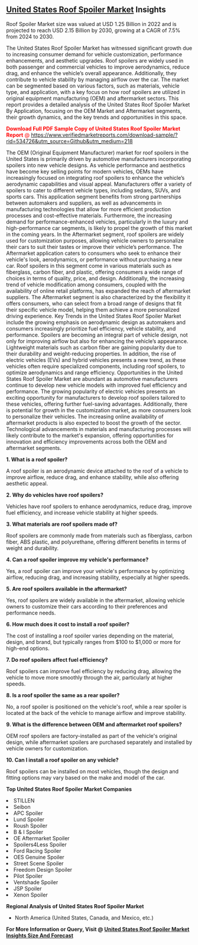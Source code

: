 <h2><a href="https://www.verifiedmarketreports.com/download-sample/?rid=534726&amp;utm_source=Github&amp;utm_medium=218" target="_blank">United States Roof Spoiler Market</a> Insights</h2><p>Roof Spoiler Market size was valued at USD 1.25 Billion in 2022 and is projected to reach USD 2.15 Billion by 2030, growing at a CAGR of 7.5% from 2024 to 2030.</p><p> <p>The United States Roof Spoiler Market has witnessed significant growth due to increasing consumer demand for vehicle customization, performance enhancements, and aesthetic upgrades. Roof spoilers are widely used in both passenger and commercial vehicles to improve aerodynamics, reduce drag, and enhance the vehicle’s overall appearance. Additionally, they contribute to vehicle stability by managing airflow over the car. The market can be segmented based on various factors, such as materials, vehicle type, and application, with a key focus on how roof spoilers are utilized in original equipment manufacturing (OEM) and aftermarket sectors. This report provides a detailed analysis of the United States Roof Spoiler Market By Application, focusing on the OEM Market and Aftermarket segments, their growth dynamics, and the key trends and opportunities in this space. <p><span class=""><span style="color: #ff0000;"><strong>Download Full PDF Sample Copy of United States Roof Spoiler Market Report</strong> @ </span><a href="https://www.verifiedmarketreports.com/download-sample/?rid=534726&amp;utm_source=Github&amp;utm_medium=218" target="_blank">https://www.verifiedmarketreports.com/download-sample/?rid=534726&amp;utm_source=Github&amp;utm_medium=218</a></span></p> The OEM (Original Equipment Manufacturer) market for roof spoilers in the United States is primarily driven by automotive manufacturers incorporating spoilers into new vehicle designs. As vehicle performance and aesthetics have become key selling points for modern vehicles, OEMs have increasingly focused on integrating roof spoilers to enhance the vehicle’s aerodynamic capabilities and visual appeal. Manufacturers offer a variety of spoilers to cater to different vehicle types, including sedans, SUVs, and sports cars. This application segment benefits from strong partnerships between automakers and suppliers, as well as advancements in manufacturing technologies that allow for more efficient production processes and cost-effective materials. Furthermore, the increasing demand for performance-enhanced vehicles, particularly in the luxury and high-performance car segments, is likely to propel the growth of this market in the coming years. In the Aftermarket segment, roof spoilers are widely used for customization purposes, allowing vehicle owners to personalize their cars to suit their tastes or improve their vehicle’s performance. The Aftermarket application caters to consumers who seek to enhance their vehicle's look, aerodynamics, or performance without purchasing a new car. Roof spoilers in this segment come in various materials such as fiberglass, carbon fiber, and plastic, offering consumers a wide range of choices in terms of quality, price, and design. Additionally, the increasing trend of vehicle modification among consumers, coupled with the availability of online retail platforms, has expanded the reach of aftermarket suppliers. The Aftermarket segment is also characterized by the flexibility it offers consumers, who can select from a broad range of designs that fit their specific vehicle model, helping them achieve a more personalized driving experience. Key Trends in the United States Roof Spoiler Market include the growing emphasis on aerodynamic design as automakers and consumers increasingly prioritize fuel efficiency, vehicle stability, and performance. Spoilers are becoming an integral part of vehicle design, not only for improving airflow but also for enhancing the vehicle’s appearance. Lightweight materials such as carbon fiber are gaining popularity due to their durability and weight-reducing properties. In addition, the rise of electric vehicles (EVs) and hybrid vehicles presents a new trend, as these vehicles often require specialized components, including roof spoilers, to optimize aerodynamics and range efficiency. Opportunities in the United States Roof Spoiler Market are abundant as automotive manufacturers continue to develop new vehicle models with improved fuel efficiency and performance. The growing popularity of electric vehicles presents an exciting opportunity for manufacturers to develop roof spoilers tailored to these vehicles, offering further fuel-saving advantages. Additionally, there is potential for growth in the customization market, as more consumers look to personalize their vehicles. The increasing online availability of aftermarket products is also expected to boost the growth of the sector. Technological advancements in materials and manufacturing processes will likely contribute to the market's expansion, offering opportunities for innovation and efficiency improvements across both the OEM and aftermarket segments. <p><strong>1. What is a roof spoiler?</strong></p> <p>A roof spoiler is an aerodynamic device attached to the roof of a vehicle to improve airflow, reduce drag, and enhance stability, while also offering aesthetic appeal.</p> <p><strong>2. Why do vehicles have roof spoilers?</strong></p> <p>Vehicles have roof spoilers to enhance aerodynamics, reduce drag, improve fuel efficiency, and increase vehicle stability at higher speeds.</p> <p><strong>3. What materials are roof spoilers made of?</strong></p> <p>Roof spoilers are commonly made from materials such as fiberglass, carbon fiber, ABS plastic, and polyurethane, offering different benefits in terms of weight and durability.</p> <p><strong>4. Can a roof spoiler improve my vehicle's performance?</strong></p> <p>Yes, a roof spoiler can improve your vehicle's performance by optimizing airflow, reducing drag, and increasing stability, especially at higher speeds.</p> <p><strong>5. Are roof spoilers available in the aftermarket?</strong></p> <p>Yes, roof spoilers are widely available in the aftermarket, allowing vehicle owners to customize their cars according to their preferences and performance needs.</p> <p><strong>6. How much does it cost to install a roof spoiler?</strong></p> <p>The cost of installing a roof spoiler varies depending on the material, design, and brand, but typically ranges from $100 to $1,000 or more for high-end options.</p> <p><strong>7. Do roof spoilers affect fuel efficiency?</strong></p> <p>Roof spoilers can improve fuel efficiency by reducing drag, allowing the vehicle to move more smoothly through the air, particularly at higher speeds.</p> <p><strong>8. Is a roof spoiler the same as a rear spoiler?</strong></p> <p>No, a roof spoiler is positioned on the vehicle's roof, while a rear spoiler is located at the back of the vehicle to manage airflow and improve stability.</p> <p><strong>9. What is the difference between OEM and aftermarket roof spoilers?</strong></p> <p>OEM roof spoilers are factory-installed as part of the vehicle's original design, while aftermarket spoilers are purchased separately and installed by vehicle owners for customization.</p> <p><strong>10. Can I install a roof spoiler on any vehicle?</strong></p> <p>Roof spoilers can be installed on most vehicles, though the design and fitting options may vary based on the make and model of the car.</p> </p><p><strong>Top United States Roof Spoiler Market Companies</strong></p><div data-test-id=""><p><li>STILLEN</li><li> Seibon</li><li> APC Spoiler</li><li> Lund Spoiler</li><li> Roush Spoiler</li><li> B & I Spoiler</li><li> OE Aftermarket Spoiler</li><li> Spoilers4Less Spoiler</li><li> Ford Racing Spoiler</li><li> OES Genuine Spoiler</li><li> Street Scene Spoiler</li><li> Freedom Design Spoiler</li><li> Pilot Spoiler</li><li> Ventshade Spoiler</li><li> JSP Spoiler</li><li> Xenon Spoiler</li></p><div><strong>Regional Analysis of&nbsp;United States Roof Spoiler Market</strong></div><ul><li dir="ltr"><p dir="ltr">North America&nbsp;(United States, Canada, and Mexico, etc.)</p></li></ul><p><strong>For More Information or Query, Visit @&nbsp;</strong><strong><a href="https://www.verifiedmarketreports.com/product/roof-spoiler-market-size-and-forecast/?utm_source=Github&amp;utm_medium=218" target="_blank">United States Roof Spoiler Market Insights Size And Forecast</a></strong></p></div>
